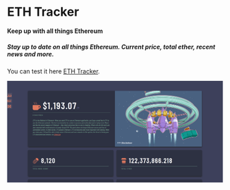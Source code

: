 # ETH Tracker

**Keep up with all things Ethereum**

##### Stay up to date on all things Ethereum. Current price, total ether, recent news and more.

You can test it here [ETH Tracker](https://ethcafe.one/).

![This is an image](assets/home.png)
